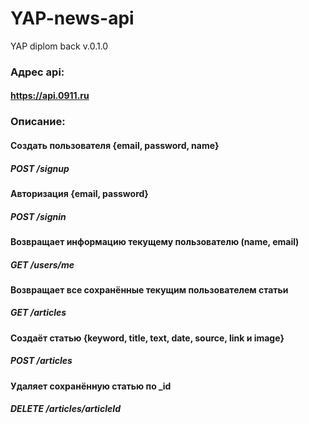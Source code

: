 # YAP-news-api
YAP diplom back v.0.1.0

### Адрес api:
#### https://api.0911.ru

### Описание:
#### Cоздать пользователя {email, password, name}
##### POST /signup

#### Авторизация {email, password}
##### POST /signin

#### Возвращает информацию текущему пользователю (name, email)
##### GET /users/me

#### Возвращает все сохранённые текущим пользователем статьи
##### GET /articles

#### Cоздаёт статью {keyword, title, text, date, source, link и image}
##### POST /articles

#### Удаляет сохранённую статью по _id
##### DELETE /articles/articleId
